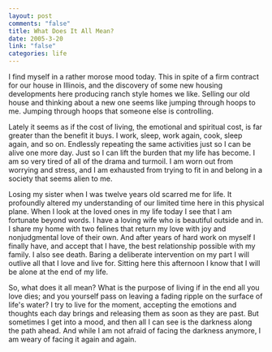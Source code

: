 ```yaml
--- 
layout: post
comments: "false"
title: What Does It All Mean?
date: 2005-3-20
link: "false"
categories: life
---
```

I find myself in a rather morose mood today. This in spite of a firm contract for our house in Illinois, and the discovery of some new housing developments here producing ranch style homes we like. Selling our old house and thinking about a new one seems like jumping through hoops to me. Jumping through hoops that someone else is controlling.

Lately it seems as if the cost of living, the emotional and spiritual cost, is far greater than the benefit it buys. I work, sleep, work again, cook, sleep again, and so on. Endlessly repeating the same activities just so I can be alive one more day. Just so I can lift the burden that my life has become. I am so very tired of all of the drama and turmoil. I am worn out from worrying and stress, and I am exhausted from trying to fit in and belong in a society that seems alien to me.

Losing my sister when I was twelve years old scarred me for life. It profoundly altered my understanding of our limited time here in this physical plane. When I look at the loved ones in my life today I see that I am fortunate beyond words. I have a loving wife who is beautiful outside and in. I share my home with two felines that return my love with joy and nonjudgmental love of their own. And after years of hard work on myself I finally have, and accept that I have, the best relationship possible with my family. I also see death. Baring a deliberate intervention on my part I will outlive all that I love and live for. Sitting here this afternoon I know that I will be alone at the end of my life.

So, what does it all mean? What is the purpose of living if in the end all you love dies; and you yourself pass on leaving a fading ripple on the surface of life's water? I try to live for the moment, accepting the emotions and thoughts each day brings and releasing them as soon as they are past. But sometimes I get into a mood, and then all I can see is the darkness along the path ahead. And while I am not afraid of facing the darkness anymore, I am weary of facing it again and again.
